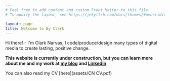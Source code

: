 ```yaml
---
# Feel free to add content and custom Front Matter to this file.
# To modify the layout, see https://jekyllrb.com/docs/themes/#overriding-theme-defaults

layout: page
title: Welcome to By Clark
---
```


Hi there! - I'm Clark Narvas, I code/produce/design many types of digital media to create lasting, positive change.

**This website is currently under construction, but you can learn more about me and my work at [my blog](https://clarknarvas.com) and [LinkedIn](https//linkedin.com/in/clarknarvas)**

You can also read my CV [here](assets/CN CV.pdf)